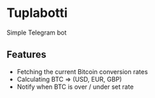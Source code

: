 # Tuplabotti

Simple Telegram bot

## Features

* Fetching the current Bitcoin conversion rates
* Calculating BTC => (USD, EUR, GBP)
* Notify when BTC is over / under set rate
